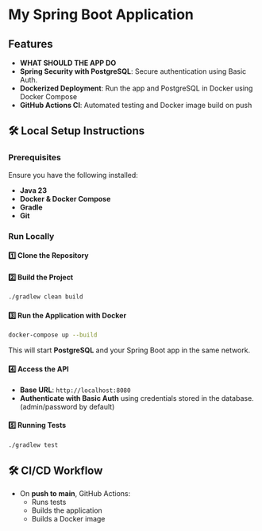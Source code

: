 # My Spring Boot Application

## Features
- **WHAT SHOULD THE APP DO**
- **Spring Security with PostgreSQL**: Secure authentication using Basic Auth.
- **Dockerized Deployment**: Run the app and PostgreSQL in Docker using Docker Compose
- **GitHub Actions CI**: Automated testing and Docker image build on push

## 🛠️ Local Setup Instructions

### Prerequisites
Ensure you have the following installed:
- **Java 23**
- **Docker & Docker Compose**
- **Gradle**
- **Git**

### Run Locally

#### 1️⃣ Clone the Repository

#### 2️⃣ Build the Project
```bash
./gradlew clean build
```

#### 3️⃣ Run the Application with Docker
```bash
docker-compose up --build
```
This will start **PostgreSQL** and your Spring Boot app in the same network.

#### 4️⃣ Access the API
- **Base URL**: `http://localhost:8080`
- **Authenticate with Basic Auth** using credentials stored in the database. (admin/password by default)

#### 5️⃣ Running Tests
```bash
./gradlew test
```

## 🛠️ CI/CD Workflow
- On **push to main**, GitHub Actions:
  - Runs tests
  - Builds the application
  - Builds a Docker image

